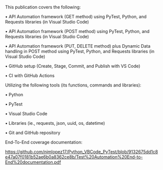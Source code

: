 This publication covers the following:

• API Automation framework (GET method)  using PyTest, Python, and Requests libraries (in Visual Studio Code)

• API Automation framework (POST method)  using PyTest, Python, and Requests libraries (in Visual Studio Code)

• API Automation framework (PUT, DELETE method) plus Dynamic Data handling in POST method using PyTest, Python, and Requests libraries (in Visual Studio Code)

• GitHub setup (Create, Stage, Commit, and Publish with VS Code)

• CI with GitHub Actions


Utilizing the following tools (its functions, commands and libraries):

• Python 

• PyTest

• Visual Studio Code

• Libraries (ie., requests, json, uuid, os, datetime)

• Git and GitHub repository


End-To-End coverage documentation:

https://github.com/njmlopez17/Python_VBCode_PyTest/blob/9132675dd1c8e47a07f0181b52ae6b0a8362ce8b/Test%20Automation%20End-to-End%20documentation.pdf
